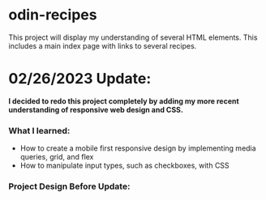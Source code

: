 # odin-recipes
This project will display my understanding of several HTML elements. This includes a main index page with links to several recipes.

<h1>02/26/2023 Update:</h1>
<strong>I decided to redo this project completely by adding my more recent understanding of responsive web design and CSS.</strong>

<h3>What I learned:</h3>

<ul>
    <li>How to create a mobile first responsive design by implementing media queries, grid, and flex</li>
    <li>How to manipulate input types, such as checkboxes, with CSS</li>
</ul>

<h3>Project Design Before Update:</h3>
<a href="IMG_8458.PNG"></a>

